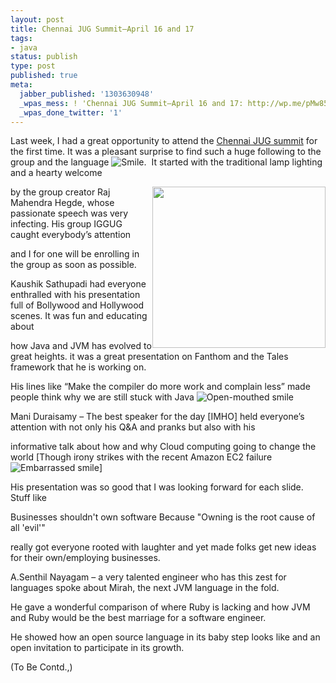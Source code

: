 ```yaml
---
layout: post
title: Chennai JUG Summit–April 16 and 17
tags:
- java
status: publish
type: post
published: true
meta:
  jabber_published: '1303630948'
  _wpas_mess: ! 'Chennai JUG Summit–April 16 and 17: http://wp.me/pMw85-1B'
  _wpas_done_twitter: '1'
---
```

Last week, I had a great opportunity to attend the <a href="http://jugchennai.in/chennaijavasummit/">Chennai JUG summit</a> for the first time. It was a pleasant surprise to find such a huge following to the group and the language <img class="wlEmoticon wlEmoticon-smile" style="border-style:none;" src="http://blog.zenhacking.com/wp-content/uploads/2011/09/wlemoticon-smile1.png" alt="Smile" />.  It started with the traditional lamp lighting and a hearty welcome
<div id="scid:8747F07C-CDE8-481f-B0DF-C6CFD074BF67:62f6cfa7-e12e-4346-b3a0-51b4a2acae71" class="wlWriterSmartContent" style="display:inline;float:right;margin:0;padding:0;"><a title="me @ JUG Summit" href="http://blog.zenhacking.com/wp-content/uploads/2011/09/dsc00452-8x61.jpg" rel="thumbnail"><img src="http://zengopal.files.wordpress.com/2011/04/dsc004521.png" alt="" width="277" height="258" border="0" /></a></div>
by the group creator Raj Mahendra Hegde, whose passionate speech was very infecting. His group IGGUG caught everybody’s attention

and I for one will be enrolling in the group as soon as possible.

Kaushik Sathupadi had everyone enthralled with his presentation full of Bollywood and Hollywood scenes. It was fun and educating about

how Java and JVM has evolved to great heights. it was a great presentation on Fanthom and the Tales framework that he is working on.

His lines like “Make the compiler do more work and complain less” made people think why we are still stuck with Java <img class="wlEmoticon wlEmoticon-openmouthedsmile" style="border-style:none;" src="http://blog.zenhacking.com/wp-content/uploads/2011/09/wlemoticon-openmouthedsmile1.png" alt="Open-mouthed smile" />

Mani Duraisamy – The best speaker for the day [IMHO] held everyone’s attention with not only his Q&amp;A and pranks but also with his

informative talk about how and why Cloud computing going to change the world [Though irony strikes with the recent Amazon EC2 failure <img class="wlEmoticon wlEmoticon-embarrassedsmile" style="border-style:none;" src="http://blog.zenhacking.com/wp-content/uploads/2011/09/wlemoticon-embarrassedsmile1.png" alt="Embarrassed smile" />]

His presentation was so good that I was looking forward for each slide. Stuff like

Businesses shouldn't own software
Because "Owning is the root cause of all 'evil'"

really got everyone rooted with laughter and yet made folks get new ideas for their own/employing businesses.

A.Senthil Nayagam – a very talented engineer who has this zest for languages spoke about Mirah, the next JVM language in the fold.

He gave a wonderful comparison of where Ruby is lacking and how JVM and Ruby would be the best marriage for a software engineer.

He showed how an open source language in its baby step looks like and an open invitation to participate in its growth.

(To Be Contd.,)
